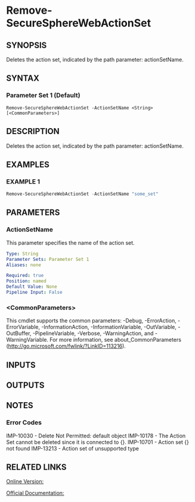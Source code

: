 ﻿# Remove-SecureSphereWebActionSet

## SYNOPSIS
Deletes the action set, indicated by the path parameter: actionSetName.

## SYNTAX

### Parameter Set 1 (Default)
```
Remove-SecureSphereWebActionSet -ActionSetName <String> [<CommonParameters>]
```

## DESCRIPTION
Deletes the action set, indicated by the path parameter: actionSetName.

## EXAMPLES

### EXAMPLE 1

```powershell
Remove-SecureSphereWebActionSet -ActionSetName "some_set"
```

## PARAMETERS

### ActionSetName
This parameter specifies the name of the action set.

```yaml
Type: String
Parameter Sets: Parameter Set 1
Aliases: none

Required: true
Position: named
Default Value: None
Pipeline Input: False
```

### \<CommonParameters\>
This cmdlet supports the common parameters: -Debug, -ErrorAction, -ErrorVariable, -InformationAction, -InformationVariable, -OutVariable, -OutBuffer, -PipelineVariable, -Verbose, -WarningAction, and -WarningVariable. For more information, see about_CommonParameters (http://go.microsoft.com/fwlink/?LinkID=113216).

## INPUTS

## OUTPUTS

## NOTES

### Error Codes
IMP-10030 - Delete Not Permitted: default object
IMP-10178 - The Action Set cannot be deleted since it is connected to {}.
IMP-10701 - Action set {} not found
IMP-13213 - Action set of unsupported type

## RELATED LINKS

[Online Version:](https://github.com/akshinmustafayev/Documentation/MD)

[Official Documentation:](https://docs.imperva.com/bundle/v13.6-api-reference-guide/page/69445.htm)



